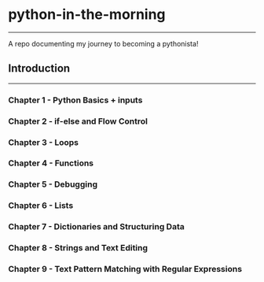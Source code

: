 # python-in-the-morning

---
A repo documenting my journey to becoming a pythonista!
## Introduction
---
### Chapter 1 - Python Basics + inputs
### Chapter 2 - if-else and Flow Control
### Chapter 3 - Loops
### Chapter 4 - Functions
### Chapter 5 - Debugging
### Chapter 6 - Lists
### Chapter 7 - Dictionaries and Structuring Data
### Chapter 8 - Strings and Text Editing
### Chapter 9 - Text Pattern Matching with Regular Expressions
